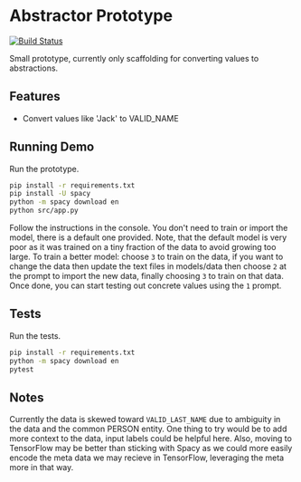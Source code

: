 # Abstractor Prototype
[![Build Status](https://travis-ci.org/AITestingOrg/abstractor.svg?branch=master)](https://travis-ci.org/AITestingOrg/abstractor)

Small prototype, currently only scaffolding for converting values to abstractions.

## Features
* Convert values like 'Jack' to VALID_NAME

## Running Demo
Run the prototype.
```bash
pip install -r requirements.txt
pip install -U spacy
python -m spacy download en
python src/app.py
``` 
Follow the instructions in the console. You don't need to train or import the model, there is a default one provided. Note, that the default model is very poor as it was trained on a tiny fraction of the data to avoid growing too large. To train a better model: choose `3` to train on the data, if you want to change the data then update the text files in models/data then choose `2` at the prompt to import the new data, finally choosing `3` to train on that data. Once done, you can start testing out concrete values using the `1` prompt.

## Tests
Run the tests.
```bash
pip install -r requirements.txt
python -m spacy download en
pytest
```

## Notes
Currently the data is skewed toward `VALID_LAST_NAME` due to ambiguity in the data and the common PERSON entity. One thing to try would be to add more context to the data, input labels could be helpful here. Also, moving to TensorFlow may be better than sticking with Spacy as we could more easily encode the meta data we may recieve in TensorFlow, leveraging the meta more in that way.
